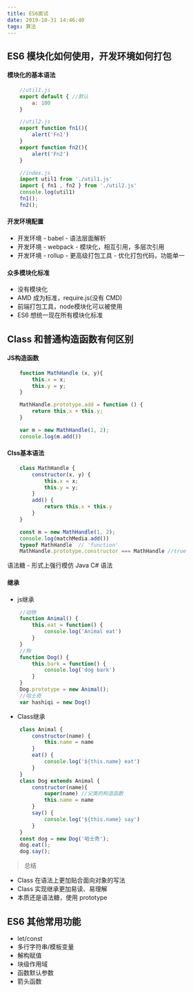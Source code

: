 ```yaml
---
title: ES6面试
date: 2019-10-31 14:46:40
tags: 算法
---
```



## ES6 模块化如何使用，开发环境如何打包

#### 模块化的基本语法

```javaScript
    //util1.js
    export default { //默认
        a: 100
    }

    //util2.js
    export function fn1(){
        alert('Fn1')
    }
    export function fn2(){
        alert('Fn2')
    }

    //index.js
    import util1 from './util1.js'
    import { fn1 , fn2 } from './util2.js'
    console.log(util1)
    fn1();
    fn2();
```

#### 开发环境配置

+ 开发环境 - babel - 语法层面解析
+ 开发环境 - webpack - 模块化，相互引用，多层次引用
+ 开发环境 - rollup - 更高级打包工具 - 优化打包代码，功能单一 

#### 众多模块化标准

+ 没有模块化
+ AMD 成为标准，require.js(没有 CMD)
+ 前端打包工具，node模块化可以被使用
+ ES6 想统一现在所有模块化标准

## Class 和普通构造函数有何区别 

#### JS构造函数

```javaScript 
    function MathHandle (x, y){
        this.x = x;
        this.y = y;
    }

    MathHandle.prototype.add = function () {
        return this.x + this.y;
    }

    var m = new MathHandle(1, 2);
    console.log(m.add())
```
#### Clss基本语法
```javaScript
    class MathHandle {
        constructor(x, y) {
            this.x = x;
            this.y = y;
        }
        add() {
            return this.x + this.y
        }
    }

    const m = new MathHandle(1, 2);
    console.log(matchMedia.add())
    typeof MathHandle  // 'function'
    MathHandle.prototype.constructor === MathHandle //true
```
语法糖 - 形式上强行模仿 Java C# 语法

#### 继承
+ js继承

```javaScript
    //动物
    function Animal() {
        this.eat = function() {
            console.log('Animal eat')
        }
    }
    //狗
    function Dog() {
        this.bark = function() {
            console.log('dog bark')
        }
    }
    Dog.prototype = new Animal();
    //哈士奇
    var hashiqi = new Dog()
```
+  Class继承

```javaScript
    class Animal {
        constructor(name) {
            this.name = name
        }
        eat() {
            console.log('${this.name} eat')
        }
    }
    class Dog extends Animal {
        constructor(name){
            super(name) //父类的构造函数
            this.name = name
        }
        say() {
            console.log('${this.name} say')
        }
    }
    const dog = new Dog('哈士奇');
    dog.eat();
    dog.say();
```
> 总结
+ Class 在语法上更加贴合面向对象的写法
+ Class 实现继承更加易读、易理解
+ 本质还是语法糖，使用 prototype

## ES6 其他常用功能

+ let/const
+ 多行字符串/模板变量
+ 解构赋值
+ 块级作用域
+ 函数默认参数
+ 箭头函数